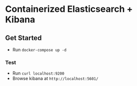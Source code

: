 # Containerized Elasticsearch + Kibana

## Get Started
- Run `docker-compose up -d`

### Test
- Run `curl localhost:9200`
- Browse kibana at `http://localhost:5601/`

